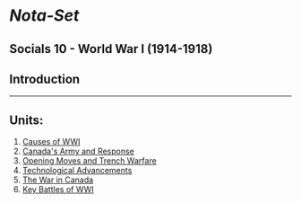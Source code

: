# ***Nota-Set***
## Socials 10 - World War I (1914-1918) 
## **Introduction**



---

## **Units**:
1. [Causes of WWI](/Notes/Socials/History/WWI/Lesson%201%20(Causes%20of%20WWI).html)
2. [Canada's Army and Response](/Notes/Socials/History/WWI/Lesson%202%20(Canada's%20Army%20And%20Response).html)
3. [Opening Moves and Trench Warfare](/Notes/Socials/History/WWI/Lesson%203%20(Opening%20Move%20And%20Trench%20Warfare).html)
4. [Technological Advancements](/Notes/Socials/History/WWI/Lesson%204%20(Technological%20Advances).html)
5. [The War in Canada](/Notes/Socials/History/WWI/Lesson%205%20(The%20War%20in%20Canada).html)
6. [Key Battles of WWI](/Notes/Socials/History/WWI/Lesson%206%20(Key%20Battles%20of%20WWI).html)